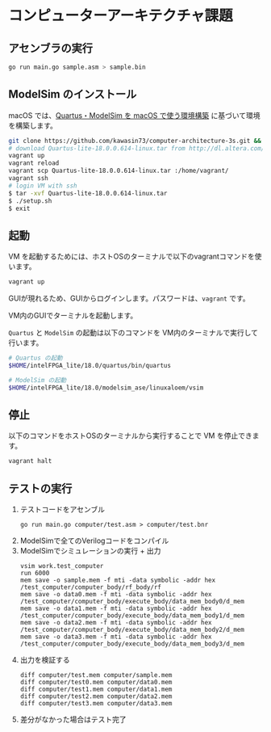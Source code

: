 # コンピューターアーキテクチャ課題

## アセンブラの実行

```bash
go run main.go sample.asm > sample.bin
```

## ModelSim のインストール

macOS では、[Quartus・ModelSim を macOS で使う環境構築](https://qiita.com/kawasin73/items/f89aba6bc1dee39c3863) に基づいて環境を構築します。

```bash
git clone https://github.com/kawasin73/computer-architecture-3s.git && cd computer-architecture-3s
# download Quartus-lite-18.0.0.614-linux.tar from http://dl.altera.com/?edition=lite
vagrant up
vagrant reload
vagrant scp Quartus-lite-18.0.0.614-linux.tar :/home/vagrant/
vagrant ssh
# login VM with ssh
$ tar -xvf Quartus-lite-18.0.0.614-linux.tar
$ ./setup.sh
$ exit
```

## 起動

VM を起動するためには、ホストOSのターミナルで以下のvagrantコマンドを使います。

```bash
vagrant up
```

GUIが現れるため、GUIからログインします。パスワードは、`vagrant` です。

VM内のGUIでターミナルを起動します。

`Quartus` と `ModelSim` の起動は以下のコマンドを VM内のターミナルで実行して行います。

```bash
# Quartus の起動
$HOME/intelFPGA_lite/18.0/quartus/bin/quartus

# ModelSim の起動
$HOME/intelFPGA_lite/18.0/modelsim_ase/linuxaloem/vsim
```

## 停止

以下のコマンドをホストOSのターミナルから実行することで VM を停止できます。

```bash
vagrant halt
```

## テストの実行

1. テストコードをアセンブル
    ```
    go run main.go computer/test.asm > computer/test.bnr
    ```
2. ModelSimで全てのVerilogコードをコンパイル
3. ModelSimでシミュレーションの実行 + 出力
    ```
    vsim work.test_computer
    run 6000
    mem save -o sample.mem -f mti -data symbolic -addr hex /test_computer/computer_body/rf_body/rf
    mem save -o data0.mem -f mti -data symbolic -addr hex /test_computer/computer_body/execute_body/data_mem_body0/d_mem
    mem save -o data1.mem -f mti -data symbolic -addr hex /test_computer/computer_body/execute_body/data_mem_body1/d_mem
    mem save -o data2.mem -f mti -data symbolic -addr hex /test_computer/computer_body/execute_body/data_mem_body2/d_mem
    mem save -o data3.mem -f mti -data symbolic -addr hex /test_computer/computer_body/execute_body/data_mem_body3/d_mem
    ```
4. 出力を検証する
    ```
    diff computer/test.mem computer/sample.mem
    diff computer/test0.mem computer/data0.mem
    diff computer/test1.mem computer/data1.mem
    diff computer/test2.mem computer/data2.mem
    diff computer/test3.mem computer/data3.mem
    ```
5. 差分がなかった場合はテスト完了
